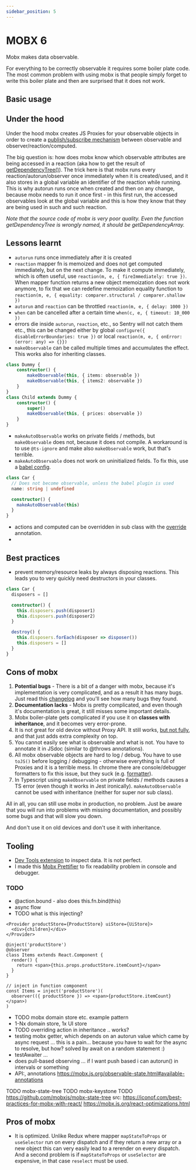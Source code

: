 ```yaml
---
sidebar_position: 5
---
```


# MOBX 6
Mobx makes data observable.

For everything to be correctly observable it requires some boiler plate code. The most common problem with using mobx
is that people simply forget to write this boiler plate and then are surprised that it does not work.

## Basic usage


## Under the hood
Under the hood mobx creates JS Proxies for your observable objects in order to create a [publish/subscribe mechanism](https://github.com/mobxjs/mobx-react/issues/504) between observable and observer/reaction/computed.

The big question is: how does mobx know which observable attributes are being accessed in a reaction (aka how to get the result of [getDependencyTree()](https://mobx.js.org/analyzing-reactivity.html#getdependencytree)). The trick here is that mobx runs every reaction/autorun/observer once immediately when it is created/used, and it also stores in a global variable an identifier of the reaction while running. This is why autorun runs once when created and then on any change, because mobx needs to run it once first - in this first run, the accessed observables look at the global variable and this is how they know that they are being used in such and such reaction.

*Note that the source code of mobx is very poor quality. Even the function getDependencyTree is wrongly named, it should be getDependencyArray.*

## Lessons learnt
- `autorun` runs once immediately after it is created
- `reaction` mapper fn is memoized and does not get computed immediately, but on the next change. To make it compute immediately, which is often useful, use `reaction(m, e, { fireImmediately: true })`. When mapper function returns a new object memoization does not work anymore, to fix that we can redefine memoization equality function to `reaction(m, e, { equality: comparer.structural / comparer.shallow })`
- `autorun` and `reaction` can be throttled `reaction(m, e, { delay: 1000 })`
- `when` can be cancelled after a certain time `when(c, e, { timeout: 10_000 })`
- errors die inside `autorun`, `reaction`, etc., so Sentry will not catch them etc., this can be changed either by global `configure({ disableErrorBoundaries: true })` or local `reaction(m, e, { onError: (error: any) => {}})`
- `makeObservable` can be called multiple times and accumulates the effect. This works also for inheriting classes.
```ts
class Dummy {
    constructor() {
        makeObservable(this, { items: observable })
        makeObservable(this, { items2: observable })
    }
}
class Child extends Dummy {
    constructor() {
        super()
        makeObservable(this, { prices: observable })
    }
}
```
- `makeAutoObservable` works on private fields / methods, but `makeObservable` does not, because it does not compile. A workaround is to use `@ts-ignore` and make also `makeObservable` work, but that's terrible.
- `makeAutoObservable` does not work on uninitialized fields. To fix this, use a [babel config](https://mobx.js.org/installation.html#use-spec-compliant-transpilation-for-class-properties).
```ts
class Car {
  // Does not become observable, unless the babel plugin is used
  name: string | undefined

  constructor() {
    makeAutoObservable(this)
  }
}
```
- actions and computed can be overridden in sub class with the [override](https://mobx.js.org/subclassing.html) annotation.
-

## Best practices
- prevent memory/resource leaks by always disposing reactions. This leads you to very quickly need destructors in your classes.
```ts
class Car {
  disposers = []

  constructor() {
    this.disposers.push(disposer1)
    this.disposers.push(disposer2)
  }

  destroy() {
    this.disposers.forEach(disposer => disposer())
    this.disposers = []
  }
}
```

## Cons of mobx
1. **Potential bugs** - There is a bit of a danger with mobx, because it's implementation is very complicated, and as a result it has many bugs. Just read this [changelog](https://github.com/mobxjs/mobx/blob/main/packages/mobx/CHANGELOG.md#600) and you'll see how many bugs they found.
2. **Documentation lacks** - Mobx is pretty complicated, and even though it's documentation is great, it still misses some important details.
3. Mobx boiler-plate gets complicated if you use it on **classes with inheritance**, and it becomes very error-prone.
4. It is not great for old device without Proxy API. It still works, [but not fully](https://mobx.js.org/configuration.html#limitations-without-proxy-support), and that just adds extra complexity on top.
5. You cannot easily see what is observable and what is not. You have to annotate it in JSdoc (similar to @throws annotations).
6. All mobx observable objects are hard to log / debug. You have to use `toJS()` before logging / debugging - otherwise everything is full of Proxies and it is a terrible mess. In chrome there are console/debugger formatters to fix this issue, but they suck (e.g. [formatter](https://github.com/motion/mobx-formatters)).
7. In Typescript using `makeObservable` on private fields / methods causes a TS error (even though it works in Jest ironically). `makeAutoObservable` cannot be used with inheritance (neither for super nor sub class).

All in all, you can still use mobx in production, no problem. Just be aware that you will run into problems with
missing documentation, and possibly some bugs and that will slow you down.

And don't use it on old devices and don't use it with inheritance.

## Tooling
- [Dev Tools extension](https://chrome.google.com/webstore/detail/mobx-developer-tools-pro/kbkofmkelombofknjlippaelfjhbpena) to inspect data. It is not perfect.
- I made this [Mobx Prettifier](https://chrome.google.com/webstore/detail/mobx-prettier/helikjgacgldannkhjdncofmeodpabmp) to fix readability problem in console and debugger.


### TODO

- @action.bound - also does this.fn.bind(this)
- async flow
- TODO what is this injecting?
```tsx
<Provider productStore={ProductStore} uiStore={UiStore}>
  <div>{children}</div>
</Provider>

@inject('productStore')
@observer
class Items extends React.Component {
  render() {
    return <span>{this.props.productStore.itemCount}</span>
  }
}

// inject in function component
const Items = inject('productStore')(
  observer(({ productStore }) => <span>{productStore.itemCount}</span>)
)

```

- TODO mobx domain store etc. example pattern
- 1-Nx domain store, 1x UI store
- TODO overriding action in inheritance .. works?
- testing mobx getter, which depends on an autorun value which came by async request ... this is a pain... because you have to wait for the async to resolve, but how? solved by await on a random statement :)
- testAwaiter ...
- does pull-based observing ... if I want push based i can autorun() in intervals or something
- API:, annotations https://mobx.js.org/observable-state.html#available-annotations

TODO mobx-state-tree
TODO mobx-keystone
TODO https://github.com/mobxjs/mobx-state-tree
src: https://iconof.com/best-practices-for-mobx-with-react/
https://mobx.js.org/react-optimizations.html

## Pros of mobx
- It is optimized. Unlike Redux where mapper `mapStateToProps` or `useSelector` run on every dispatch and if they return a new array or a new object this can very easily lead to a rerender on every dispatch. And a second problem is if `mapStateToProps` or `useSelector` are expensive, in that case `reselect` must be used.
